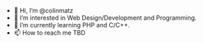 - 👋 Hi, I’m @colinmatz
- 👀 I’m interested in Web Design/Development and Programming.
- 🌱 I’m currently learning PHP and C/C++.
- 📫 How to reach me TBD

<!---
colinmatz/colinmatz is a ✨ special ✨ repository because its `README.md` (this file) appears on your GitHub profile.
You can click the Preview link to take a look at your changes.
--->
